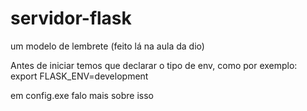 # servidor-flask
um modelo de lembrete (feito lá na aula da dio)

Antes de iniciar temos que declarar o tipo de env, como por exemplo:
export FLASK_ENV=development

em config.exe falo mais sobre isso
